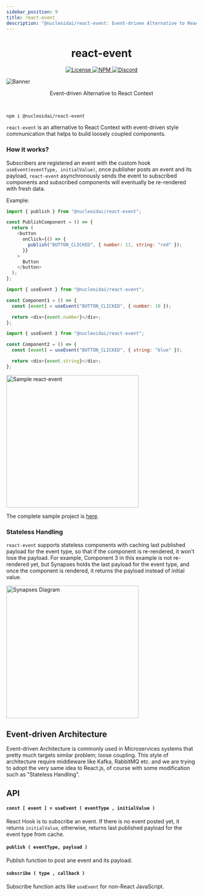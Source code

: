 ```yaml
---
sidebar_position: 9
title: react-event
description: "@nucleoidai/react-event: Event-driven Alternative to React Context"
---
```


<head>
  <link rel="canonical" href="https://github.com/NucleoidAI/react-event" />
</head>

<h1 align="center">react-event</h1>

<p align="center">
  <a href="https://www.apache.org/licenses/LICENSE-2.0">
    <img src="https://img.shields.io/badge/Apache-2.0-yellow?style=for-the-badge&logo=apache" alt="License" />
  </a>
  <a href="https://www.npmjs.com/package/@nucleoidai/react-event">
    <img src="https://img.shields.io/badge/NPM-red?style=for-the-badge&logo=npm" alt="NPM" />
  </a>
  <a href="https://discord.com/invite/eWXFCCuU5y">
    <img src="https://img.shields.io/badge/Discord-lightgrey?style=for-the-badge&logo=discord" alt="Discord" />
  </a>
</p>

![Banner](https://cdn.nucleoid.com/media/synapses-banner.png)

<p align="center">
  Event-driven Alternative to React Context
</p>

<br/>

```shell
npm i @nucleoidai/react-event
```

`react-event` is an alternative to React Context with event-driven style communication that helps to build loosely coupled components.

### How it works?

Subscribers are registered an event with the custom hook `useEvent(eventType, initialValue)`, once publisher posts an event and its payload, `react-event` asynchronously sends the event to subscribed components and subscribed components will eventually be re-rendered with fresh data.

Example:

```javascript
import { publish } from "@nucleoidai/react-event";

const PublishComponent = () => {
  return (
    <button
      onClick={() => {
        publish("BUTTON_CLICKED", { number: 11, string: "red" });
      }}
    >
      Button
    </button>
  );
};
```

```javascript
import { useEvent } from "@nucleoidai/react-event";

const Component1 = () => {
  const [event] = useEvent("BUTTON_CLICKED", { number: 10 });

  return <div>{event.number}</div>;
};
```

```javascript
import { useEvent } from "@nucleoidai/react-event";

const Component2 = () => {
  const [event] = useEvent("BUTTON_CLICKED", { string: "blue" });

  return <div>{event.string}</div>;
};
```

<img src="https://cdn.nucleoid.com/media/synapses-sample.gif" alt="Sample react-event" width="350" />

The complete sample project is [here](./sample).

### Stateless Handling

`react-event` supports stateless components with caching last published payload for the event type, so that if the component is re-rendered, it won't lose the payload. For example, Component 3 in this example is not re-rendered yet, but Synapses holds the last payload for the event type, and once the component is rendered, it returns the payload instead of initial value.

<img src="https://cdn.nucleoid.com/media/synapses.drawio.png" alt="Synapses Diagram" width="350" />

## Event-driven Architecture

Event-driven Architecture is commonly used in Microservices systems that pretty much targets similar problem; loose coupling. This style of architecture require middleware like Kafka, RabbitMQ etc. and we are trying to adopt the very same idea to React.js, of course with some modification such as "Stateless Handling".

## API

#### `const [ event ] = useEvent ( eventType , initialValue )`

React Hook is to subscribe an event. If there is no event posted yet, it returns `initialValue`, otherwise, returns last published payload for the event type from cache.

#### `publish ( eventType, payload )`

Publish function to post ane event and its payload.

#### `subscribe ( type , callback )`

Subscribe function acts like `useEvent` for non-React JavaScript.
